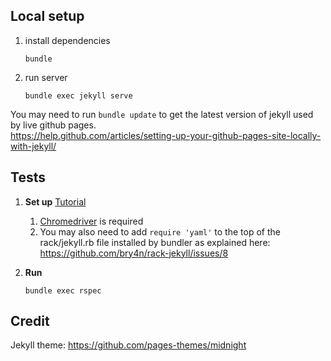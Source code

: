 ## Local setup
1. install dependencies
    ```
    bundle
    ```
1. run server
    ```
    bundle exec jekyll serve
    ```  
You may need to run ```bundle update``` to get the latest version of jekyll used by live github pages.  
https://help.github.com/articles/setting-up-your-github-pages-site-locally-with-jekyll/

## Tests 
1. **Set up** [Tutorial](https://gist.github.com/deanmarano/aeae5cd2d357fec1b06e30ead397d4e3)  
    1. [Chromedriver](https://sites.google.com/a/chromium.org/chromedriver/downloads) is required  
    1. You may also need to add ```require 'yaml'``` to the top of the rack/jekyll.rb file installed by bundler as explained here:
    https://github.com/bry4n/rack-jekyll/issues/8

1. **Run**  
    ```
    bundle exec rspec
    ```


## Credit
Jekyll theme: https://github.com/pages-themes/midnight
